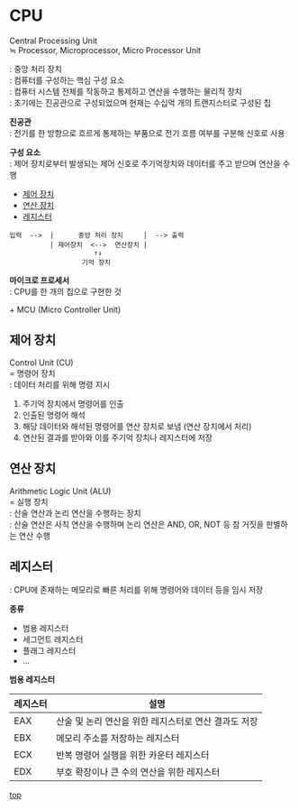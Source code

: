 # CPU
Central Processing Unit     
≒ Processor, Microprocessor, Micro Processor Unit

: 중앙 처리 장치     
: 컴퓨터를 구성하는 핵심 구성 요소    
: 컴퓨터 시스템 전체를 작동하고 통제하고 연산을 수행하는 물리적 장치     
: 초기에는 진공관으로 구성되었으며 현재는 수십억 개의 트랜지스터로 구성된 칩    


**진공관**  
: 전기를 한 방향으로 흐르게 통제하는 부품으로 전기 흐름 여부를 구분해 신호로 사용     


**구성 요소**   
: 제어 장치로부터 발생되는 제어 신호로 주기억장치와 데이터를 주고 받으며 연산을 수행   

- [제어 장치](#제어-장치)
- [연산 장치](#연산-장치)
- [레지스터](#레지스터)

```
입력  -->  |      중앙 처리 장치     |  --> 출력
          | 제어장치  <-->  연산장치 |
                     ↑↓
                  기억 장치
```


**마이크로 프로세서**   
: CPU를 한 개의 칩으로 구현한 것   

\+ MCU (Micro Controller Unit)



## 제어 장치
Control Unit (CU)   
= 명령어 장치   
: 데이터 처리를 위해 명령 지시    

1. 주기억 장치에서 명령어를 인출
2. 인출된 명령어 해석
3. 해당 데이터와 해석된 명령어를 연산 장치로 보냄 (연산 장치에서 처리)
4. 연산된 결과를 받아와 이를 주기억 장치나 레지스터에 저장



## 연산 장치
Arithmetic Logic Unit (ALU)      
= 실행 장치    
: 산술 연산과 논리 연산을 수행하는 장치    
: 산술 연산은 사칙 연산을 수행하며 논리 연산은 AND, OR, NOT 등 참 거짓을 판별하는 연산 수행   



## 레지스터
: CPU에 존재하는 메모리로 빠른 처리를 위해 명령어와 데이터 등을 임시 저장   

**종류**  
- 범용 레지스터
- 세그먼트 레지스터
- 플래그 레지스터
- ...


**범용 레지스터**

레지스터 | 설명
---|---
EAX | 산술 및 논리 연산을 위한 레지스터로 연산 결과도 저장
EBX | 메모리 주소를 저장하는 레지스터   
ECX | 반복 명령어 실행을 위한 카운터 레지스터
EDX | 부호 확장이나 큰 수의 연산을 위한 레지스터



[top](#)
